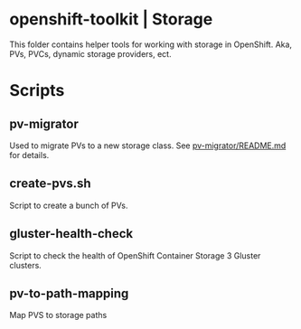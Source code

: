 # openshift-toolkit | Storage

This folder contains helper tools for working with storage in OpenShift. Aka, PVs, PVCs, dynamic storage providers, ect.

# Scripts

## pv-migrator
Used to migrate PVs to a new storage class. See [pv-migrator/README.md](pv-migrator/README.md) for details.

## create-pvs.sh
Script to create a bunch of PVs.

## gluster-health-check
Script to check the health of OpenShift Container Storage 3 Gluster clusters.

## pv-to-path-mapping
Map PVS to storage paths
